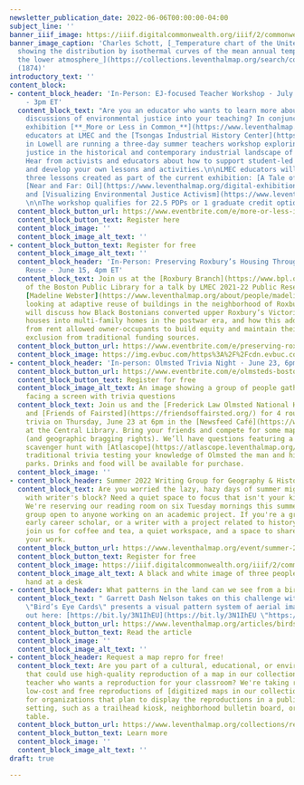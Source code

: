 ```yaml
---
newsletter_publication_date: 2022-06-06T00:00:00-04:00
subject_line: ''
banner_iiif_image: https://iiif.digitalcommonwealth.org/iiif/2/commonwealth:cj82nr10n/997,808,6111,1618/full/0/default.jpg
banner_image_caption: 'Charles Schott, [_Temperature chart of the United States :
  showing the distribution by isothermal curves of the mean annual temperature of
  the lower atmosphere_](https://collections.leventhalmap.org/search/commonwealth:q237m9470)
  (1874)'
introductory_text: ''
content_block:
- content_block_header: 'In-Person: EJ-focused Teacher Workshop · July 11-13, 9am
    - 3pm ET'
  content_block_text: "Are you an educator who wants to learn more about integrating
    discussions of environmental justice into your teaching? In conjunction with current
    exhibition [**_More or Less in Common_**](https://www.leventhalmap.org/digital-exhibitions/more-or-less-in-common/),
    educators at LMEC and the [Tsongas Industrial History Center](https://www.uml.edu/tsongas/)
    in Lowell are running a three-day summer teachers workshop exploring environmental
    justice in the historical and contemporary industrial landscape of Eastern Massachusetts.
    Hear from activists and educators about how to support student-led civics projects,
    and develop your own lessons and activities.\n\nLMEC educators will also present
    three lessons created as part of the current exhibition: [A Tale of Two Bays](https://www.leventhalmap.org/digital-exhibitions/more-or-less-in-common/lessons/two-bays/),
    [Near and Far: Oil](https://www.leventhalmap.org/digital-exhibitions/more-or-less-in-common/lessons/near-far/),
    and [Visualizing Environmental Justice Activism](https://www.leventhalmap.org/digital-exhibitions/more-or-less-in-common/lessons/activism/).
    \n\nThe workshop qualifies for 22.5 PDPs or 1 graduate credit optional. "
  content_block_button_url: https://www.eventbrite.com/e/more-or-less-in-common-teaching-environmental-justice-and-activism-tickets-320876579487
  content_block_button_text: Register here
  content_block_image: ''
  content_block_image_alt_text: ''
- content_block_button_text: Register for free
  content_block_image_alt_text: ''
  content_block_header: 'In-Person: Preserving Roxbury’s Housing Through Adaptive
    Reuse · June 15, 4pm ET'
  content_block_text: Join us at the [Roxbury Branch](https://www.bpl.org/locations/19/)
    of the Boston Public Library for a talk by LMEC 2021-22 Public Research Fellow
    [Madeline Webster](https://www.leventhalmap.org/about/people/madeline-webster/)
    looking at adaptive reuse of buildings in the neighborhood of Roxbury. Maddie
    will discuss how Black Bostonians converted upper Roxbury’s Victorian-era single-family
    houses into multi-family homes in the postwar era, and how this additional income
    from rent allowed owner-occupants to build equity and maintain their houses despite
    exclusion from traditional funding sources.
  content_block_button_url: https://www.eventbrite.com/e/preserving-roxburys-housing-through-adaptive-reuse-tickets-339078973337?aff=newsletter20220609
  content_block_image: https://img.evbuc.com/https%3A%2F%2Fcdn.evbuc.com%2Fimages%2F284329189%2F167762409652%2F1%2Foriginal.20220513-155918?w=800&auto=format%2Ccompress&q=75&sharp=10&rect=57%2C131%2C1036%2C518&s=10fece5c67cd661aa4c00b875fcde3c9
- content_block_header: 'In-person: Olmsted Trivia Night · June 23, 6pm ET'
  content_block_button_url: https://www.eventbrite.com/e/olmsteds-boston-landscapes-trivia-night-tickets-316842202557?aff=newsletter20220609
  content_block_button_text: Register for free
  content_block_image_alt_text: An image showing a group of people gathered in a cafe
    facing a screen with trivia questions
  content_block_text: Join us and the [Frederick Law Olmsted National Historic Site](https://www.nps.gov/frla/index.htm)
    and [Friends of Fairsted](https://friendsoffairsted.org/) for 4 rounds of Olmsted-related
    trivia on Thursday, June 23 at 6pm in the [Newsfeed Café](https://www.newsfeedcafe.com/)
    at the Central Library. Bring your friends and compete for some map-related prizes
    (and geographic bragging rights). We’ll have questions featuring a historical
    scavenger hunt with [Atlascope](https://atlascope.leventhalmap.org/) and more
    traditional trivia testing your knowledge of Olmsted the man and his now infamous
    parks. Drinks and food will be available for purchase.
  content_block_image: ''
- content_block_header: Summer 2022 Writing Group for Geography & History
  content_block_text: Are you worried the lazy, hazy days of summer might leave you
    with writer's block? Need a quiet space to focus that isn't your kitchen table?
    We're reserving our reading room on six Tuesday mornings this summer for a writer's
    group open to anyone working on an academic project. If you're a graduate student,
    early career scholar, or a writer with a project related to history and geography,
    join us for coffee and tea, a quiet workspace, and a space to share progress on
    your work.
  content_block_button_url: https://www.leventhalmap.org/event/summer-2022-writing-group/
  content_block_button_text: Register for free
  content_block_image: https://iiif.digitalcommonwealth.org/iiif/2/commonwealth:8c97m655v/130,515,4613,2289/,1200/0/default.jpg
  content_block_image_alt_text: A black and white image of three people writing by
    hand at a desk
- content_block_header: What patterns in the land can we see from a bird's eye view?
  content_block_text: " Garrett Dash Nelson takes on this challenge with the \n\nvisualization
    \"Bird’s Eye Cards\" presents a visual pattern system of aerial images, try it
    out here: [https://bit.ly/3N1IhEU](https://bit.ly/3N1IhEU \"https://bit.ly/3N1IhEU\")!"
  content_block_button_url: https://www.leventhalmap.org/articles/birds-eye-cards/
  content_block_button_text: Read the article
  content_block_image: ''
  content_block_image_alt_text: ''
- content_block_header: Request a map repro for free!
  content_block_text: Are you part of a cultural, educational, or environmental nonprofit
    that could use high-quality reproduction of a map in our collection? Are you a
    teacher who wants a reproduction for your classroom? We're taking requests for
    low-cost and free reproductions of [digitized maps in our collection](https://collections.leventhalmap.org/search)
    for organizations that plan to display the reproductions in a public or classroom
    setting, such as a trailhead kiosk, neighborhood bulletin board, or classroom
    table.
  content_block_button_url: https://www.leventhalmap.org/collections/reproductions/
  content_block_button_text: Learn more
  content_block_image: ''
  content_block_image_alt_text: ''
draft: true

---
```

